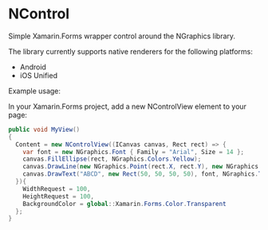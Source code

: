# NControl
Simple Xamarin.Forms wrapper control around the NGraphics library. 

The library currently supports native renderers for the following platforms:

- Android
- iOS Unified

Example usage:

In your Xamarin.Forms project, add a new NControlView element to your page:

```csharp
public void MyView()
{
  Content = new NControlView((ICanvas canvas, Rect rect) => {
    var font = new NGraphics.Font { Family = "Arial", Size = 14 };
    canvas.FillEllipse(rect, NGraphics.Colors.Yellow);
    canvas.DrawLine(new NGraphics.Point(rect.X, rect.Y), new NGraphics.Point(rect.Width, rect.Height), NGraphics.Colors.Red);
    canvas.DrawText("ABCD", new Rect(50, 50, 50, 50), font, NGraphics.TextAlignment.Left, null, Brushes.Black);
  }){ 
    WidthRequest = 100, 
    HeightRequest = 100, 
    BackgroundColor = global::Xamarin.Forms.Color.Transparent
  };
}
